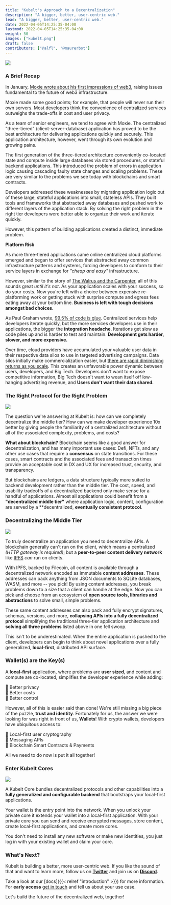 ```yaml
---
title: "Kubelt's Approach to a Decentralization"
description: "A bigger, better, user-centric web."
lead: "A bigger, better, user-centric web."
date: 2022-04-05T14:25:35-04:00
lastmod: 2022-04-05T14:25:35-04:00
weight: 50
images: ["kubelt.png"]
draft: false
contributors: ["@alfl", "@maurerbot"]
---
```


<img src="/images/kubelt-banner.gif" width="{{ .Width }}" height="{{ .Height }}">

### A Brief Recap

In January, [Moxie wrote about his first impressions of web3](https://moxie.org/2022/01/07/web3-first-impressions.html), raising issues fundamental to the future of web3 infrastructure.

Moxie made some good points; for example, that people will never run their own servers. Most developers think the convenience of centralized services outweighs the trade-offs in cost and user privacy.

As a team of senior engineers, we tend to agree with Moxie. The centralized "three-tiered" (client-server-database) application has proved to be the best architecture for delivering applications quickly and securely. This application architecture, however, went through its own evolution and growing pains.

The first generation of the three-tiered architecture conveniently co-located state and compute inside large databases via stored procedures, or stateful backend applications. This introduced the problem of errors in application logic causing cascading faulty state changes and scaling problems. These are very similar to the problems we see today with blockchains and smart contracts.

Developers addressed these weaknesses by migrating application logic out of these large, stateful applications into small, stateless APIs. They built tools and frameworks that abstracted away databases and pushed work to different layers of the application stack. By solving the right problem in the right tier developers were better able to organize their work and iterate quickly.

However, this pattern of building applications created a distinct, immediate problem.

**Platform Risk**

As more three-tiered applications came online centralized cloud platforms emerged and began to offer services that abstracted away common infrastructure patterns and systems, forcing developers to conform to their service layers in exchange for _"cheap and easy"_ infrastructure.

However, similar to the story of [The Walrus and the Carpenter](https://en.wikipedia.org/wiki/The_Walrus_and_the_Carpenter), all of this sounds great _until it's not_. As your application scales with your success, so do your costs. Now you're left with a choice between expensive re-platforming work or getting stuck with surprise compute and egress fees eating away at your bottom line. **Business is left with tough decisions amongst bad choices.**

As Paul Graham wrote, [99.5% of code is glue](https://paul-graham.com/weird/). Centralized services help developers iterate quickly, but the more services developers use in their applications, the bigger the **integration headache**. Iterations get slow as code piles up and is harder to test and maintain. **Development gets harder, slower, and more expensive.**

Over time, cloud providers have accumulated _your_ valuable user data in their respective data silos to use in targeted advertising campaigns. Data silos initially make commercialization easier, but [there are rapid diminishing returns as you scale](https://a16z.com/2019/05/09/data-network-effects-moats/). This creates an unfavorable power dynamic between users, developers, and Big Tech. Developers don't want to expose competitive information, Big Tech doesn't want to wean itself off low-hanging advertizing revenue, and **Users don't want their data shared.**

### The Right Protocol for the Right Problem

<img src="/images/right_protocol.png" width="{{ .Width }}" height="{{ .Height }}">

The question we're answering at Kubelt is: how can we completely decentralize the middle tier? How can we make developer experience 10x better by giving people the familiarity of a centralized architecture without all of the associated complexity, problems, and costs? 

**What about blockchain?** Blockchain seems like a good answer for decentralization, and has many important use cases: Defi, NFTs, and any other use cases that require a **consensus** on state transitions. For these cases, smart contracts and the associated fees and transaction times provide an acceptable cost in DX and UX for increased trust, security, and transparency.

But blockchains are ledgers, a data structure typically more suited to backend development rather than the middle tier. The cost, speed, and usability tradeoffs of a decentralized backend only make sense for a handful of applications. Almost all applications could benefit from a **"decentralized middle tier"** where application logic, content, configuration are served by a **decentralized, **eventually consistent protocol**.

### Decentralizing the Middle Tier

<img src="/images/decentralize_middle.png" width="{{ .Width }}" height="{{ .Height }}">

To truly decentralize an application you need to decentralize APIs. A blockchain generally can't run on the client, which means a centralized _(HTTP gateway is required)_; but a **peer-to-peer content delivery network** like [IPFS](ipns://ipfs.io/) _can_ run on clients.

With IPFS, backed by Filecoin, all content is available through a decentralized network encoded as immutable **content addresses**. These addresses can pack anything from JSON documents to SQLite databases, WASM, and more -- you pick! By using content addresses, you break problems down to a size that a client can handle at the edge. Now you can pick and choose from an ecosystem of **open source tools, libraries and abstractions** to solve small, simple problems.

These same content addresses can also pack and fully encrypt signatures, schemas, versions, and more, **collapsing APIs into a fully decentralized protocol** simplifying the traditional three-tier application architecture and **solving all three problems** listed above in one fell swoop.

This isn't to be underestimated. When the entire application is pushed to the client, developers can begin to think about novel applications over a fully generalized, **local-first**, distributed API surface.

### Wallet(s) are the Key(s)

A **local-first** application, where problems are **user sized**, and content and compute are co-located, simplifies the developer experience while adding:

🔑 Better privacy \
🔑 Better costs \
🔑 Better control

However, all of this is easier said than done! We're still missing a big piece of the puzzle, **trust and identity**. Fortunately for us, the answer we were looking for was right in front of us, **Wallets**! With crypto wallets, developers have ubiquitous access to:

🤯 Local-first user cryptography \
🤯 Messaging APIs \
🤯 Blockchain Smart Contracts & Payments

All we need to do now is put it all together!

### Enter Kubelt Cores

<img src="/images/enter_kubelt.png" width="{{ .Width }}" height="{{ .Height }}">

A Kubelt Core bundles decentralized protocols and other capabilities into a **fully generalized and configurable backend** that bootstraps your local-first applications.

Your wallet is the entry point into the network. When you unlock your private core it extends your wallet into a local-first application. With your private core you can send and receive encrypted messages, store content, create local-first applications, and create more cores.

You don't need to install any new software or make new identities, you just log in with your existing wallet and claim your core.

### What's Next?

Kubelt is building a better, more user-centric web. If you like the sound of that and want to learn more, follow us on **[Twitter](https://twitter.com/kubelt)** and join us on **[Discord](https://discord.gg/UgwAsJf6C5)**.

Take a look at our [docs]({{< relref "introduction" >}}) for more information. For **early access** [get in touch](https://omq1ez0wxhd.typeform.com/to/IXfcN3Xf) and tell us about your use case.

Let's build the future of the decentralized web, together!
